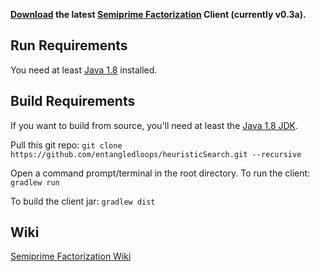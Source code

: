 **[Download](https://github.com/entangledloops/heuristicSearch/blob/master/SemiprimeFactor/SemiprimeFactor.jar?raw=true) the latest [Semiprime Factorization](https://github.com/entangledloops/heuristicSearch/wiki/Semiprime-Factorization) Client (currently v0.3a).**

## Run Requirements ##

You need at least [Java 1.8](https://www.java.com/en/download/) installed.

## Build Requirements ##

If you want to build from source, you'll need at least the [Java 1.8 JDK](http://www.oracle.com/technetwork/java/javase/downloads/jdk8-downloads-2133151.html).

Pull this git repo:
`git clone https://github.com/entangledloops/heuristicSearch.git --recursive`

Open a command prompt/terminal in the root directory.
To run the client:
`gradlew run`

To build the client jar:
`gradlew dist`

## Wiki ##

[Semiprime Factorization Wiki](https://github.com/entangledloops/heuristicSearch/wiki/Semiprime-Factorization)